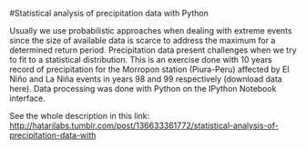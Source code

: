 
#Statistical analysis of precipitation data with Python

Usually we use probabilistic approaches when dealing with extreme events since the size of available data is scarce to address the maximum for a determined return period.
Precipitation data present challenges when we try to fit to a statistical distribution. This is an exercise done with 10 years record of precipitation for the Morropon station (Piura-Peru) affected by El Niño and La Niña events in years 98 and 99 respectively (download data here).
Data processing was done with Python on the IPython Notebook interface. 

See the whole description in this link:
http://hatarilabs.tumblr.com/post/136633361772/statistical-analysis-of-precipitation-data-with
